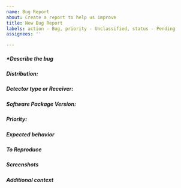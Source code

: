 ```yaml
---
name: Bug Report
about: Create a report to help us improve
title: New Bug Report
labels: action - Bug, priority - Unclassified, status - Pending
assignees: ''

---
```


<!-- Preview changes before submitting -->
<!-- Please fill out everything that is applicable and edit title to match -->
<!-- This is a comment, the syntax is a bit different from c++ or bash -->

##### *Describe the bug
<!--  A clear and concise description of what the bug is -->


##### Distribution: 
<!-- RHEL7, RHEL6, Fedora, etc -->


##### Detector type or Receiver: 
<!-- If applicable, Eiger, Jungfrau, Mythen3, Gotthard2, Gotthard, Moench, ChipTestBoard, Receiver -->


##### Software Package Version: 
<!-- developer, 4.2.0, 4.1.1, etc -->


##### Priority:
<!-- Super Low, Low, Medium, High, Super High -->


##### Expected behavior
<!--  A clear and concise description of what you expected to happen. -->


##### To Reproduce
<!--  Steps to reproduce the behavior: -->
<!--  1. Go to '...' -->
<!--  2. Click on '....' -->
<!--  3. Scroll down to '....' -->
<!--  4. See error -->


##### Screenshots
<!--  If applicable, add screenshots to help explain your problem. -->


##### Additional context
<!--  Add any other context about the problem here. -->
